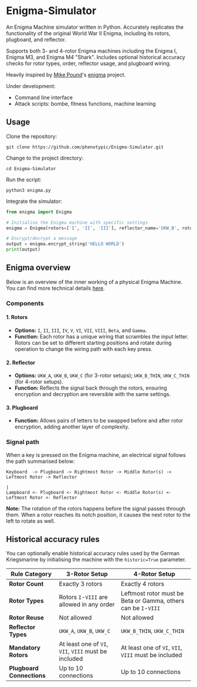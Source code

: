 # Enigma-Simulator

An Enigma Machine simulator written in Python. Accurately replicates the functionality of the original World War II Enigma, including its rotors, plugboard, and reflector.

Supports both 3- and 4-rotor Enigma machines including the Enigma I, Enigma M3, and Enigma M4 "Shark". Includes optional historical accuracy checks for rotor types, order, reflector usage, and plugboard wiring.

Heavily inspired by [Mike Pound](https://github.com/mikepound)'s [enigma](https://github.com/mikepound/enigma) project.

Under development:

- Command line interface
- Attack scripts: bombe, fitness functions, machine learning

## Usage

Clone the repository:
```
git clone https://github.com/phenotypic/Enigma-Simulator.git
```

Change to the project directory:
```
cd Enigma-Simulator
```

Run the script:
```
python3 enigma.py
```

Integrate the simulator:
```python
from enigma import Enigma

# Initialise the Enigma machine with specific settings
enigma = Enigma(rotors=['I', 'II', 'III'], reflector_name='UKW_B', rotor_positions=[1, 1, 1], ring_settings=[1, 1, 1], plugboard_connections='AB CD EF')

# Encrypt/decrypt a message
output = enigma.encrypt_string('HELLO WORLD')
print(output)
```

## Enigma overview

Below is an overview of the inner working of a physical Enigma Machine. You can find more technical details [here](https://www.ciphermachinesandcryptology.com/en/enigmatech.htm).

### Components

#### 1. Rotors
- **Options:** `I`, `II`, `III`, `IV`, `V`, `VI`, `VII`, `VIII`, `Beta`, and `Gamma`.
- **Function:** Each rotor has a unique wiring that scrambles the input letter. Rotors can be set to different starting positions and rotate during operation to change the wiring path with each key press.

#### 2. Reflector
- **Options:** `UKW_A`, `UKW_B`, `UKW_C` (for 3-rotor setups); `UKW_B_THIN`, `UKW_C_THIN` (for 4-rotor setups).
- **Function:** Reflects the signal back through the rotors, ensuring encryption and decryption are reversible with the same settings.

#### 3. Plugboard
- **Function:** Allows pairs of letters to be swapped before and after rotor encryption, adding another layer of complexity.

### Signal path

When a key is pressed on the Enigma machine, an electrical signal follows the path summarised below:

```
Keyboard  -> Plugboard -> Rightmost Rotor -> Middle Rotor(s) -> Leftmost Rotor -> Reflector
                                                                                      |
Lampboard <- Plugboard <- Rightmost Rotor <- Middle Rotor(s) <- Leftmost Rotor <- Reflector
```

**Note:** The rotation of the rotors happens before the signal passes through them. When a rotor reaches its notch position, it causes the next rotor to the left to rotate as well.

## Historical accuracy rules

You can optionally enable historical accuracy rules used by the German Kriegsmarine by initialising the machine with the `historic=True` parameter.

| Rule Category | 3-Rotor Setup | 4-Rotor Setup |
| --- | --- | --- |
| **Rotor Count** | Exactly 3 rotors | Exactly 4 rotors |
| **Rotor Types** | Rotors `I`-`VIII` are allowed in any order | Leftmost rotor must be Beta or Gamma, others can be `I`-`VIII` |
| **Rotor Reuse** | Not allowed | Not allowed |
| **Reflector Types** | `UKW_A`, `UKW_B`, `UKW_C` | `UKW_B_THIN`, `UKW_C_THIN` |
| **Mandatory Rotors** | At least one of `VI`, `VII`, `VIII` must be included | At least one of `VI`, `VII`, `VIII` must be included |
| **Plugboard Connections** | Up to 10 connections | Up to 10 connections |


